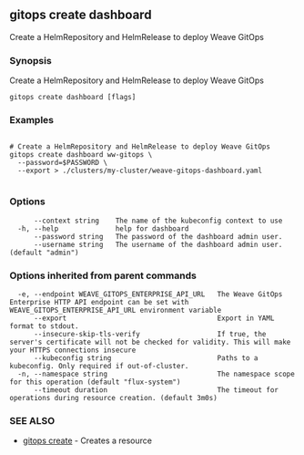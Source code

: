## gitops create dashboard

Create a HelmRepository and HelmRelease to deploy Weave GitOps

### Synopsis

Create a HelmRepository and HelmRelease to deploy Weave GitOps

```
gitops create dashboard [flags]
```

### Examples

```

# Create a HelmRepository and HelmRelease to deploy Weave GitOps
gitops create dashboard ww-gitops \
  --password=$PASSWORD \
  --export > ./clusters/my-cluster/weave-gitops-dashboard.yaml
		
```

### Options

```
      --context string    The name of the kubeconfig context to use
  -h, --help              help for dashboard
      --password string   The password of the dashboard admin user.
      --username string   The username of the dashboard admin user. (default "admin")
```

### Options inherited from parent commands

```
  -e, --endpoint WEAVE_GITOPS_ENTERPRISE_API_URL   The Weave GitOps Enterprise HTTP API endpoint can be set with WEAVE_GITOPS_ENTERPRISE_API_URL environment variable
      --export                                     Export in YAML format to stdout.
      --insecure-skip-tls-verify                   If true, the server's certificate will not be checked for validity. This will make your HTTPS connections insecure
      --kubeconfig string                          Paths to a kubeconfig. Only required if out-of-cluster.
  -n, --namespace string                           The namespace scope for this operation (default "flux-system")
      --timeout duration                           The timeout for operations during resource creation. (default 3m0s)
```

### SEE ALSO

* [gitops create](gitops_create.md)	 - Creates a resource

